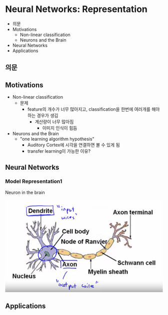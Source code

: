 # Neural Networks: Representation

- 의문
- Motivations
  - Non-linear classification
  - Neurons and the Brain
- Neural Networks
- Applications

## 의문

## Motivations

- Non-linear classification
  - 문제
    - feature의 개수가 너무 많아지고, classification을 한번에 여러개를 해야하는 경우가 생김
      - 계산량이 너무 많아짐
        - 이미지 인식이 힘듬
- Neurons and the Brain
  - "one learning algorithm hypothesis"
    - Auditory Cortex에 시각을 연결하면 볼 수 있게 됨
    - transfer learning이 가능한 이유?

## Neural Networks

### Model Representation1

Neuron in the brain

![](./images/week4/neuron1.png)

## Applications
